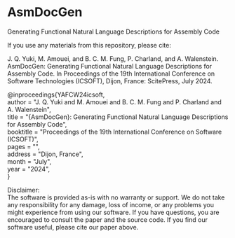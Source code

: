 # AsmDocGen
Generating Functional Natural Language Descriptions for Assembly Code

If you use any materials from this repository, please cite:

J. Q. Yuki, M. Amouei, and B. C. M. Fung, P. Charland, and A. Walenstein. AsmDocGen: Generating Functional Natural Language Descriptions for Assembly Code. In Proceedings of the 19th International Conference on Software Technologies (ICSOFT), Dijon, France: ScitePress, July 2024.

@inproceedings{YAFCW24icsoft,  
        author = "J. Q. Yuki and M. Amouei and B. C. M. Fung and P. Charland and A. Walenstein",  
        title = "{AsmDocGen}: Generating Functional Natural Language Descriptions for Assembly Code",  
        booktitle = "Proceedings of the 19th International Conference on Software (ICSOFT)",  
        pages = "",  
        address = "Dijon, France",  
        month = "July",  
        year = "2024",  
}  

Disclaimer:  
The software is provided as-is with no warranty or support. We do not take any responsibility for any damage, loss of income, or any problems you might 
experience from using our software. If you have questions, you are encouraged to consult the paper and the source code. If you find our software useful, please cite our paper above.
